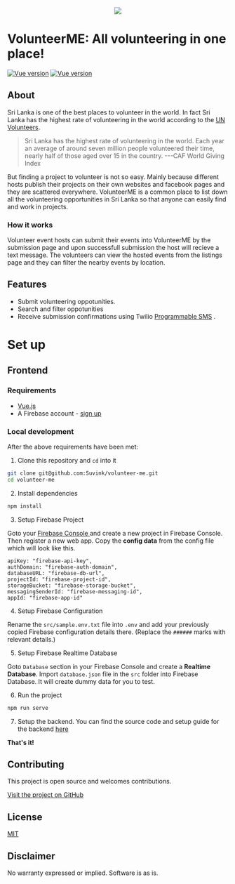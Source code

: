 <a  href="https://www.services.suvink.me/volunteer-me">
<center>
<img src="https://volunteerme.netlify.app/img/logo-full.d473237c.png">
</center>
</a>
 
# VolunteerME: All volunteering in one place!

[![Vue version](https://img.shields.io/badge/Vue-v2-brightgreen)]()
[![Vue version](https://img.shields.io/badge/Licence-MIT-orange)]()


## About

Sri Lanka is one of the best places to volunteer in the world. In fact Sri Lanka has the highest rate of volunteering in the world according to the <a href="https://www.unv.org/Our-stories/Facilitating-dialogue-volunteerism-and-inclusion-Sri-Lanka">UN Volunteers</a>.

> Sri Lanka has the highest rate of volunteering in the world. Each year
> an average of around seven million people volunteered their time,
> nearly half of those aged over 15 in the country.
> ---CAF World Giving Index


But finding a project to volunteer is not so easy. Mainly because different hosts publish their projects on their own websites and facebook pages and they are scattered everywhere. VolunteerME is a common place to list down all the volunteering opportunities in Sri Lanka so that anyone can easily find and work in projects. 

### How it works

Volunteer event hosts can submit their events into VolunteerME by the submission page and upon successfull submission the host will recieve a text message. The volunteers can view the hosted events from the listings page and they can filter the nearby events by location.


## Features

- Submit volunteering oppotunities.
- Search and filter oppotunities
- Receive submission confirmations using Twilio [Programmable SMS](<[https://www.twilio.com/sms](https://www.twilio.com/sms)>) .


# Set up

## Frontend

### Requirements

- [Vue.js](https://vuejs.org/v2/guide/installation.html)
- A Firebase account - [sign up](https://console.firebase.google.com/)


### Local development

After the above requirements have been met:

1. Clone this repository and `cd` into it

```bash
git clone git@github.com:Suvink/volunteer-me.git
cd volunteer-me
```

2. Install dependencies

```bash
npm install
```

3. Setup Firebase Project

Goto your <a href="">Firebase Console </a>and create a new project in Firebase Console. Then register a new web app.
Copy the **config data** from the config file which will look like this.
```
apiKey: "firebase-api-key",
authDomain: "firebase-auth-domain",
databaseURL: "firebase-db-url",
projectId: "firebase-project-id",
storageBucket: "firebase-storage-bucket",
messagingSenderId: "firebase-messaging-id",
appId: "firebase-app-id"
```

4. Setup Firebase Configuration

Rename the `src/sample.env.txt` file into `.env` and add your previously copied Firebase configuration details there. (Replace the `######` marks with relevant details.)

5. Setup Firebase Realtime Database

Goto `Database` section in your Firebase Console and create a **Realtime Database**. Import `database.json` file in the `src` folder into Firebase Database. It will create dummy data for you to test.

6. Run the project 

```bash
npm run serve
```

7. Setup the backend.
You can find the source code and setup guide for the backend <a href="https://github.com/Suvink/volunteerme-functions">here</a>


**That's it!**


## Contributing

This project is open source and welcomes contributions. 

[Visit the project on GitHub](https://github.com/Suvink/volunteer-me)

## License

[MIT](http://www.opensource.org/licenses/mit-license.html)

## Disclaimer

No warranty expressed or implied. Software is as is.
